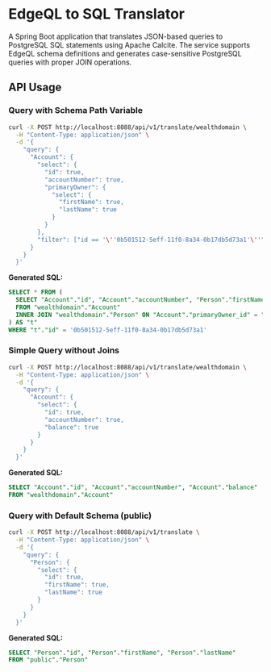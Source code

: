 # EdgeQL to SQL Translator

A Spring Boot application that translates JSON-based queries to PostgreSQL SQL statements using Apache Calcite. The service supports EdgeQL schema definitions and generates case-sensitive PostgreSQL queries with proper JOIN operations.

## API Usage

### Query with Schema Path Variable
```bash
curl -X POST http://localhost:8088/api/v1/translate/wealthdomain \
  -H "Content-Type: application/json" \
  -d '{
    "query": {
      "Account": {
        "select": {
          "id": true,
          "accountNumber": true,
          "primaryOwner": {
            "select": {
              "firstName": true,
              "lastName": true
            }
          }
        },
        "filter": ["id == '\''0b501512-5eff-11f0-8a34-0b17db5d73a1'\''"]
      }
    }
  }'
```

**Generated SQL:**
```sql
SELECT * FROM (
  SELECT "Account"."id", "Account"."accountNumber", "Person"."firstName", "Person"."lastName" 
  FROM "wealthdomain"."Account" 
  INNER JOIN "wealthdomain"."Person" ON "Account"."primaryOwner_id" = "Person"."id"
) AS "t" 
WHERE "t"."id" = '0b501512-5eff-11f0-8a34-0b17db5d73a1'
```

### Simple Query without Joins
```bash
curl -X POST http://localhost:8088/api/v1/translate/wealthdomain \
  -H "Content-Type: application/json" \
  -d '{
    "query": {
      "Account": {
        "select": {
          "id": true,
          "accountNumber": true,
          "balance": true
        }
      }
    }
  }'
```

**Generated SQL:**
```sql
SELECT "Account"."id", "Account"."accountNumber", "Account"."balance" 
FROM "wealthdomain"."Account"
```

### Query with Default Schema (public)
```bash
curl -X POST http://localhost:8088/api/v1/translate \
  -H "Content-Type: application/json" \
  -d '{
    "query": {
      "Person": {
        "select": {
          "id": true,
          "firstName": true,
          "lastName": true
        }
      }
    }
  }'
```

**Generated SQL:**
```sql
SELECT "Person"."id", "Person"."firstName", "Person"."lastName" 
FROM "public"."Person"
```

